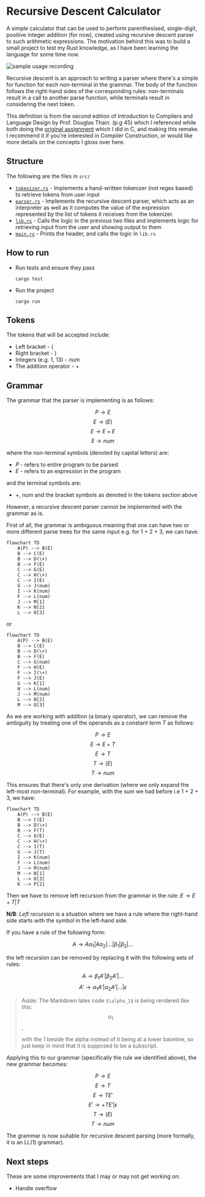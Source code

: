 # Recursive Descent Calculator

A simple calculator that can be used to perform parenthesised, single-digit,
positive integer addition (for now), created using recursive descent parser to such arithmetic expressions.
The motivation behind this was to build a small project to test my Rust knowledge,
as I have been learning the language for some time now.

![sample usage recording](usage_recording.gif)

Recursive descent is an approach to writing a parser where there's a simple for function for each non-terminal in the grammar. The body of the function follows the right-hand sides of the corresponding rules: non-terminals result in a call to another parse function, while terminals result in considering the next token.

This definition is from the second edition of Introduction to Compilers and Language Design by Prof. Douglas Thain. (p.g 45) which I referenced while both doing the [original assignment](https://github.com/Mirror83/compiler-construction-assignments) which I did in C, and making this remake. I recommend it if you're interested in Compiler Construction, or would like more details on the concepts I gloss over here.

## Structure

The following are the files in `src/`

- [`tokenizer.rs`](src/tokenizer.rs) - Implements a hand-written tokenizer (not regex based) to retrieve tokens from user input
- [`parser.rs`](src/parser.rs) - Implements the recursive descent parser, which acts as an interpreter as well as it computes the
  value of the expression represented by the list of tokens it receives from the tokenizer.
- [`lib.rs`](src/lib.rs) - Calls the logic in the previous two files and implements logic for retrieving input from the user
  and showing output to them
- [`main.rs`](src/main.rs) - Prints the header, and calls the logic in `lib.rs`

## How to run

- Run tests and ensure they pass
  ```
  cargo test
  ```
- Run the project
  ```
  cargo run
  ```

## Tokens

The tokens that will be accepted include:

- Left bracket - $($
- Right bracket - $)$
- Integers (e.g. $1$, $13$) - $num$
- The addition operator - $+$

## Grammar

The grammar that the parser is implementing is as follows:

$$P \longrightarrow E$$
$$E \longrightarrow (E)$$
$$E \longrightarrow E + E$$
$$E \longrightarrow num$$

where the non-terminal symbols (denoted by capital letters) are:

- $P$ - refers to entire program to be parsed
- $E$ - refers to an expression in the program

and the terminal symbols are:

- $+$, $num$ and the bracket symbols as denoted in the tokens section above

However, a recursive descent parser cannot be implemented with the grammar as is.

First of all, the grammar is ambiguous meaning that one can have two or more different parse trees for the same input e.g. for 1 + 2 + 3, we can have:

```mermaid
flowchart TD
    A(P) --> B(E)
    B --> C(E)
    B --> D(\+)
    B --> F(E)
    C --> G(E)
    C --> H(\+)
    C --> I(E)
    G --> J(num)
    I --> K(num)
    F --> L(num)
    J --> M[1]
    K --> N[2]
    L --> O[3]
```

or

```mermaid
flowchart TD
    A(P) --> B(E)
    B --> C(E)
    B --> D(\+)
    B --> F(E)
    C --> G(num)
    F --> H(E)
    F --> I(\+)
    F --> J(E)
    G --> K[1]
    H --> L(num)
    J --> M(num)
    L --> N[2]
    M --> O[3]
```

As we are working with addition (a binary operator), we can remove the ambiguity by treating one of the operands as a constant term $T$ as follows:

$$P \longrightarrow E$$
$$E \longrightarrow E + T$$
$$E \longrightarrow T$$
$$T \longrightarrow (E)$$
$$T \longrightarrow num$$

This ensures that there's only one derivation (where we only expand the left-most non-terminal). For example, with the sum we had before i.e 1 + 2 + 3, we have:

```mermaid
flowchart TD
    A(P) --> B(E)
    B --> C(E)
    B --> D(\+)
    B --> F(T)
    C --> G(E)
    C --> H(\+)
    C --> I(T)
    G --> J(T)
    I --> K(num)
    F --> L(num)
    J --> M(num)
    M --> N[1]
    L --> O[3]
    K --> P[2]
```

Then we have to remove left recursion from the grammar in the rule: $E\longrightarrow E + T | T$

**N/B**: _Left recursion_ is a situation where we have a rule where the right-hand side starts with the symbol in the left-hand side.

If you have a rule of the following form:

$$ A \longrightarrow A \alpha_1 | A\alpha_2 | \dots | \beta_1 | \beta_2 |\dots$$

the left recursion can be removed by replacing it with the following sets of rules:

$$A \longrightarrow \beta_1 A\prime | \beta_2A\prime|\dots$$
$$A\prime \longrightarrow \alpha_1 A\prime |\alpha_2 A\prime | \dots |\epsilon$$

> Aside: The Markdown latex code `$\alpha_1$` is being rendered like this:
> $$\alpha_1$$,
> 
> with the 1 beside the alpha instead of it being at a lower baseline, so just keep in mind that it is supposed to be a subscript.

Applying this to our grammar (specifically the rule we identified above), the new grammar becomes:

$$P \longrightarrow E$$
$$E \longrightarrow T$$
$$E \longrightarrow TE\prime $$
$$E\prime \longrightarrow +TE\prime | \epsilon$$
$$T \longrightarrow (E)$$
$$T \longrightarrow num$$

The grammar is now suitable for recursive descent parsing (more formally, it is an LL(1) grammar).

## Next steps

These are some improvements that I may or may not get working on:

- Handle overflow
